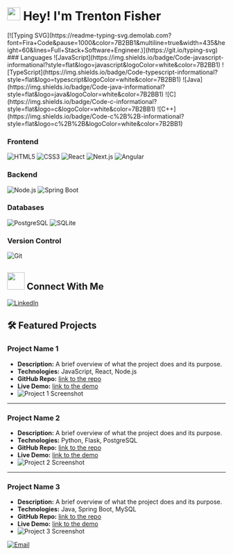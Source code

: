 <h1>
  <img src="https://emojis.slackmojis.com/emojis/images/1531849430/4246/blob-sunglasses.gif?1531849430" width="30"/>
  Hey! I'm Trenton Fisher
</h1>
[![Typing SVG](https://readme-typing-svg.demolab.com?font=Fira+Code&pause=1000&color=7B2BB1&multiline=true&width=435&height=60&lines=Full+Stack+Software+Engineer.)](https://git.io/typing-svg)
<!-- Languages -->
### Languages
![JavaScript](https://img.shields.io/badge/Code-javascript-informational?style=flat&logo=javascript&logoColor=white&color=7B2BB1) 
![TypeScript](https://img.shields.io/badge/Code-typescript-informational?style=flat&logo=typescript&logoColor=white&color=7B2BB1) 
![Java](https://img.shields.io/badge/Code-java-informational?style=flat&logo=java&logoColor=white&color=7B2BB1) 
![C](https://img.shields.io/badge/Code-c-informational?style=flat&logo=c&logoColor=white&color=7B2BB1) 
![C++](https://img.shields.io/badge/Code-c%2B%2B-informational?style=flat&logo=c%2B%2B&logoColor=white&color=7B2BB1)

<!-- Frontend Technologies -->
### Frontend
![HTML5](https://img.shields.io/badge/Code-html5-informational?style=flat&logo=html5&logoColor=white&color=7B2BB1) 
![CSS3](https://img.shields.io/badge/Code-css3-informational?style=flat&logo=css3&logoColor=white&color=7B2BB1) 
![React](https://img.shields.io/badge/Tools-React-informational?style=flat&logo=react&logoColor=white&color=7B2BB1) 
![Next.js](https://img.shields.io/badge/Tools-Next.js-informational?style=flat&logo=next.js&logoColor=white&color=7B2BB1) 
![Angular](https://img.shields.io/badge/Tools-Angular-informational?style=flat&logo=angular&logoColor=white&color=7B2BB1) 

<!-- Backend Technologies -->
### Backend
![Node.js](https://img.shields.io/badge/Tools-Node.js-informational?style=flat&logo=node.js&logoColor=white&color=7B2BB1) 
![Spring Boot](https://img.shields.io/badge/Tools-Spring%20Boot-informational?style=flat&logo=spring&logoColor=white&color=7B2BB1) 

<!-- Databases -->
### Databases
![PostgreSQL](https://img.shields.io/badge/Tools-PostgreSQL-informational?style=flat&logo=postgresql&logoColor=white&color=7B2BB1) 
![SQLite](https://img.shields.io/badge/Tools-SQLite-informational?style=flat&logo=sqlite&logoColor=white&color=7B2BB1) 

<!-- Version Control -->
### Version Control
![Git](https://img.shields.io/badge/Tools-Git-informational?style=flat&logo=github&logoColor=white&color=7B2BB1)


## <img height="40" src="https://raw.githubusercontent.com/innng/innng/master/assets/kyubey.gif"/> Connect With Me

<!-- Contacts -->
[![LinkedIn](https://img.shields.io/badge/LinkedIn-5A2E91?style=flat&logo=linkedin&logoColor=white&color=5A2E91)](https://www.linkedin.com/in/trentonfisher)

## 🛠️ Featured Projects

### Project Name 1
- **Description:** A brief overview of what the project does and its purpose.
- **Technologies:** JavaScript, React, Node.js
- **GitHub Repo:** [link to the repo](https://github.com/yourusername/project1)
- **Live Demo:** [link to the demo](https://yourproject1live.com)
- ![Project 1 Screenshot](https://linktoimage.com/image1.png)

---

### Project Name 2
- **Description:** A brief overview of what the project does and its purpose.
- **Technologies:** Python, Flask, PostgreSQL
- **GitHub Repo:** [link to the repo](https://github.com/yourusername/project2)
- **Live Demo:** [link to the demo](https://yourproject2live.com)
- ![Project 2 Screenshot](https://linktoimage.com/image2.png)

---

### Project Name 3
- **Description:** A brief overview of what the project does and its purpose.
- **Technologies:** Java, Spring Boot, MySQL
- **GitHub Repo:** [link to the repo](https://github.com/yourusername/project3)
- **Live Demo:** [link to the demo](https://yourproject3live.com)
- ![Project 3 Screenshot](https://linktoimage.com/image3.png)

[![Email](https://img.shields.io/badge/Email-A41E27?style=flat&logo=gmail&logoColor=white&color=A41E27)](mailto:trenton0fisher@gmail.com)
